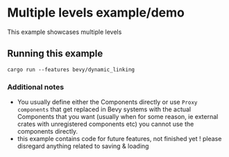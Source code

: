 # Multiple levels example/demo

This example showcases multiple levels


## Running this example

```
cargo run --features bevy/dynamic_linking
```

### Additional notes

* You usually define either the Components directly or use ```Proxy components``` that get replaced in Bevy systems with the actual Components that you want (usually when for some reason, ie external crates with unregistered components etc) you cannot use the components directly.
* this example contains code for future features, not finished yet ! please disregard anything related to saving & loading
